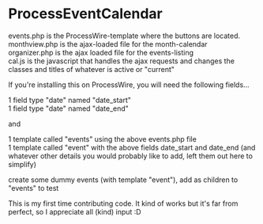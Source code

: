 # ProcessEventCalendar

<p>events.php is the ProcessWire-template where the buttons are located.<br/>
monthview.php is the ajax-loaded file for the month-calendar<br/>
organizer.php is the ajax loaded file for the events-listing<br/>
cal.js is the javascript that handles the ajax requests and changes the classes and titles of whatever is active or "current"</p>

<p>If you're installing this on ProcessWire, you will need the following fields…</p>

<p>1 field type "date" named "date_start"<br/>
1 field type "date" named "date_end"</p>

<p>and</p>

<p>1 template called "events" using the above events.php file<br/>
1 template called "event" with the above fields date_start and date_end (and whatever other details you would probably like to add, left them out here to simplify)</p>

<p>create some dummy events (with template "event"), add as children to "events" to test</p>

<p>This is my first time contributing code. It kind of works but it's far from perfect, so I appreciate all (kind) input :D</p>


